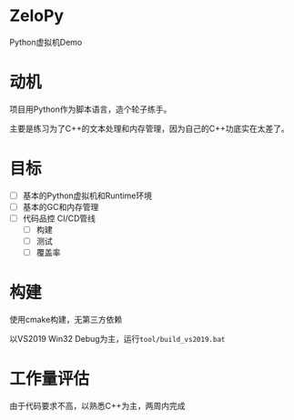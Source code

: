 # ZeloPy

Python虚拟机Demo

# 动机

项目用Python作为脚本语言，造个轮子练手。

主要是练习为了C++的文本处理和内存管理，因为自己的C++功底实在太差了。

# 目标

* [ ] 基本的Python虚拟机和Runtime环境
* [ ] 基本的GC和内存管理
* [ ] 代码品控 CI/CD管线
    * [ ] 构建
    * [ ] 测试
    * [ ] 覆盖率

# 构建

使用cmake构建，无第三方依赖

以VS2019 Win32 Debug为主，运行`tool/build_vs2019.bat`

# 工作量评估

由于代码要求不高，以熟悉C++为主，两周内完成

